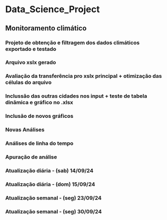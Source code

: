 # Data_Science_Project

## Monitoramento climático 
### Projeto de obtenção e filtragem dos dados climáticos exportado e testado
### Arquivo xslx gerado
### Avaliação da transferência pro xslx principal + otimização das células do arquivo
### Inclussão das outras cidades nos input + teste de tabela dinãmica e gráfico no .xlsx
### Inclusão de novos gráficos
### Novas Análises
### Análises de linha do tempo
### Apuração de análise

### Atualização diária - (sab) 14/09/24
### Atualização diária - (dom) 15/09/24
### Atualização semanal - (seg) 23/09/24
### Atualização semanal - (seg) 30/09/24